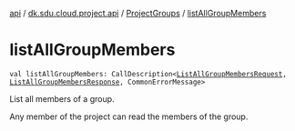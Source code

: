 [api](../../index.md) / [dk.sdu.cloud.project.api](../index.md) / [ProjectGroups](index.md) / [listAllGroupMembers](./list-all-group-members.md)

# listAllGroupMembers

`val listAllGroupMembers: CallDescription<`[`ListAllGroupMembersRequest`](../-list-all-group-members-request/index.md)`, `[`ListAllGroupMembersResponse`](../-list-all-group-members-response.md)`, CommonErrorMessage>`

List all members of a group.

Any member of the project can read the members of the group.

